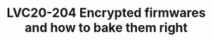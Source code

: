 ---
categories:
- lvc20
description: 'Security solutions are typically constructed from many different components.
  Some security features offer confidentiality and integrity protection, whilst others
  are there to make it harder for an attacker to launch an attack. Encrypted firmware
  is a security feature to make it harder for an attacker to reverse engineer the
  firmware, making it more difficult to identify exploitable bugs and to providing
  confidentiality protection for software IP.<br /> <br /> This session will discuss
  various aspects of firmware encryption like: Who should own the secret key? What
  should be the key type either device unique or class wide key? How firmware encryption
  plays nicely with authentication? Along with this we will discuss my recent work
  to add support for loading encrypted payloads in TF-A and OP-TEE.'
image: /assets/images/featured-images/lvc20/LVC20-204.png
session_id: LVC20-204
session_room: Track 1 - IoT/Edge/Embedded
session_slot:
  end_time: 2020-09-23 09:40
  start_time: 2020-09-23 09:15
session_speakers:
- speaker_bio: Currently working as part of Support and Solutions team, Linaro. Responsible
    for activities related to platform security like OP-TEE, trusted firmware, boot-loaders
    etc. Also responsible for tool-chain support activities.&lt;br /&gt; &lt;br /&gt;
    Contributed in various open source projects like OP-TEE, TF-A, u-boot, edk2, Linux
    etc.&lt;br /&gt; &lt;br /&gt; Apart form technical stuff, I have keen interest
    in sports like badminton, table tennis, chess etc.
  speaker_company: Linaro Ltd.
  speaker_image: http://avatars.sched.co/8/c5/7234997/avatar.jpg.320x320px.jpg?276
  speaker_name: Sumit Garg
  speaker_position: Software Engineer
  speaker_role: attendee, speaker
session_track: Security
tag: session
tags: Security
title: LVC20-204 Encrypted firmwares and how to bake them right
---